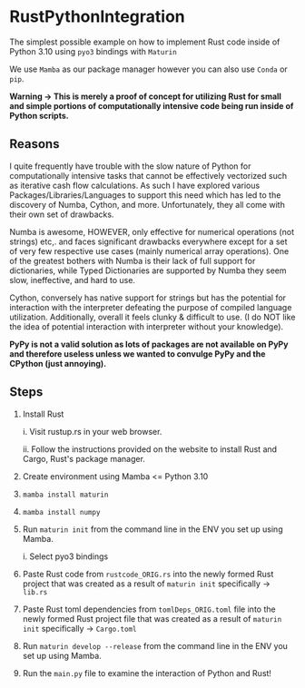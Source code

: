 # RustPythonIntegration
The simplest possible example on how to implement Rust code inside of Python 3.10 using `pyo3` bindings with `Maturin`

We use `Mamba` as our package manager however you can also use `Conda` or `pip`.

**Warning -> This is merely a proof of concept for utilizing Rust for small and simple portions of computationally intensive code being run inside of Python scripts.**

## Reasons 
I quite frequently have trouble with the slow nature of Python for computationally intensive tasks that cannot be effectively vectorized such as iterative cash flow calculations. As such I have explored various Packages/Libraries/Languages to support this need which has led to the discovery of Numba, Cython, and more. Unfortunately, they all come with their own set of drawbacks. 

Numba is awesome, HOWEVER, only effective  for numerical operations (not strings) etc,. and faces significant drawbacks everywhere except for a set of very few respective use cases (mainly numerical array operations). One of the greatest bothers with Numba is their lack of full support for dictionaries, while Typed Dictionaries are supported by Numba they seem slow, ineffective, and hard to use.

Cython, conversely has native support for strings but has the potential for interaction with the interpreter defeating the purpose of compiled language utilization. Additionally, overall it feels clunky & difficult to use. (I do NOT like the idea of potential interaction with interpreter without your knowledge). 

**PyPy is not a valid solution as lots of packages are not available on PyPy and therefore useless unless we wanted to convulge PyPy and the CPython (just annoying).**



## Steps
1. Install Rust
   
   i. Visit rustup.rs in your web browser.
   
   ii. Follow the instructions provided on the website to install Rust and Cargo, Rust's package manager.
3. Create environment using Mamba <= Python 3.10
4. `mamba install maturin`
5. `mamba install numpy`
6. Run `maturin init` from the command line in the ENV you set up using Mamba.
   
   i. Select pyo3 bindings
7. Paste Rust code from `rustcode_ORIG.rs` into the newly formed Rust project that was created as a result of `maturin init` specifically -> `lib.rs`
8. Paste Rust toml dependencies from `tomlDeps_ORIG.toml` file into the newly formed Rust project file that was created as a result of `maturin init` specifically -> `Cargo.toml`
9. Run `maturin develop --release` from the command line in the ENV you set up using Mamba.
10. Run the `main.py` file to examine the interaction of Python and Rust!
